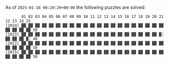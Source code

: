 <!--; export this_file=$(readlink -f $0); export script_lines=54; sed -n 2,${script_lines}p $this_file | sh; exit
this_dir=$(dirname $this_file)
tmp_file=$(mktemp $this_file.XXXXX)
head -n $((script_lines + 1)) $this_file > $tmp_file
printf "As of \`$(date --rfc-3339=seconds --utc)\` the following puzzles are solved:\n\`\`\`\n" >> $tmp_file
find $this_dir -type f -name puzzle.out | gawk '
BEGIN {
  FS = "/"
  PROCINFO["sorted_in"] = "@ind_str_desc"
  solved_char = "▓"
  unsolved_char = "░"
}
{
  year = int($(NF - 3))
  if (match($(NF - 1), "([0-2][0-9]).+([12])|(25)", m) != 0) {
    if (m[3] == "25") {
      day = 25
      part = 1
    } else {
      day = int(m[1])
      part = int(m[2])
    }
    part_solved[year, day, part] = 1
    year_solved[year] += 1
  } else {
    print "Unexpected filename " $0 > "/dev/stderr"
  }
}
END {
  printf("%6s", "")
  for (i = 1; i <= 25; ++i) printf(" %02d", i)
  printf("\n")
  for (year in year_solved) {
    printf("[%04d] ", year)
    for (day = 1; day <= 25; ++day) {
      for (part = 1; part <= 2; ++part) {
        if (day == 25 && part == 2 && year_solved[year] == 49) {
          part_solved[year, 25, 2] = 1
          year_solved[year] += 1
        }
        if (part_solved[year, day, part]) {
          printf(solved_char)
        } else {
          printf(unsolved_char)
        }
      }
      printf(" ")
    }
    printf("%02d\n", year_solved[year])
  }
}
' >> $tmp_file
tail -n 1 $this_file >> $tmp_file
mv $tmp_file $this_file
-->
As of `2025-01-16 00:20:29+00:00` the following puzzles are solved:
```
       01 02 03 04 05 06 07 08 09 10 11 12 13 14 15 16 17 18 19 20 21 22 23 24 25
[2024] ▓▓ ▓▓ ▓▓ ▓▓ ▓▓ ▓▓ ▓▓ ▓▓ ▓▓ ▓▓ ▓▓ ▓▓ ▓▓ ▓▓ ▓▓ ▓▓ ▓▓ ▓▓ ▓▓ ▓▓ ▓▓ ▓▓ ▓▓ ▓▓ ▓▓ 50
[2023] ▓▓ ▓▓ ▓▓ ▓▓ ▓▓ ▓▓ ▓▓ ▓▓ ▓▓ ▓▓ ▓▓ ▓▓ ▓▓ ▓▓ ▓▓ ▓▓ ▓▓ ▓▓ ▓▓ ▓▓ ▓░ ▓▓ ▓▓ ▓▓ ▓░ 48
[2022] ▓▓ ▓▓ ▓▓ ▓▓ ▓▓ ▓▓ ▓▓ ▓▓ ▓▓ ▓▓ ▓▓ ▓▓ ▓▓ ▓▓ ▓▓ ▓▓ ▓▓ ▓▓ ▓▓ ▓▓ ▓▓ ▓▓ ▓▓ ▓▓ ▓▓ 50
[2015] ▓▓ ▓▓ ▓▓ ▓▓ ▓▓ ▓▓ ▓▓ ▓▓ ▓▓ ▓▓ ▓▓ ▓▓ ▓▓ ▓▓ ▓▓ ▓▓ ▓▓ ▓▓ ▓▓ ▓▓ ▓▓ ▓▓ ▓▓ ▓▓ ▓▓ 50
```
